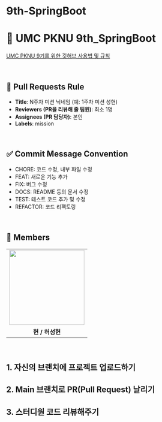 # 9th-SpringBoot


# 🐬 UMC PKNU 9th_SpringBoot


[UMC PKNU 9기를 위한 깃허브 사용법 및 규칙](https://www.notion.so/makeus-challenge/Git-Hub-26ab57f4596b8116aa1bd5f98f55a63f?pvs=25)  

<br>

## 🌱 Pull Requests Rule
- **Title**: N주차 미션 닉네임 (예: 1주차 미션 성현)
- **Reviewers (PR을 리뷰해 줄 팀원)**: 최소 1명
- **Assignees (PR 담당자)**: 본인
- **Labels**: mission
  
<br>

## ✅ Commit Message Convention
- CHORE: 코드 수정, 내부 파일 수정
- FEAT: 새로운 기능 추가
- FIX: 버그 수정
- DOCS: README 등의 문서 수정
- TEST: 테스트 코드 추가 및 수정
- REFACTOR: 코드 리팩토링
  
<br>


## 👥 Members

<table>
  <!-- 첫 번째 줄: 이미지 -->
  <tr>
    <td align="center">
      <a href="https://github.com/7004hsh">
        <img src="https://github.com/7004hsh.png" width="200"/>
      </a>
  </tr>

  <!-- 두 번째 줄: 이름 -->
  <tr>
    <td align="center"><b>현 / 허성현</b></td>
  </tr>
</table>
<br>


<h2>1. 자신의 브랜치에 프로젝트 업로드하기</h2>



<h2>2. Main 브랜치로 PR(Pull Request) 날리기</h2>


<h2>3. 스터디원 코드 리뷰해주기</h2>


